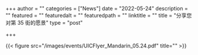 +++
author = ""
categories = ["News"]
date = "2022-05-24"
description = ""
featured = ""
featuredalt = ""
featuredpath = ""
linktitle = ""
title = "分享您对第 35 街的愿景"
type = "post"

+++ 

 {{< figure src="/images/events/UICFlyer_Mandarin_05.24.pdf" title="" >}}



